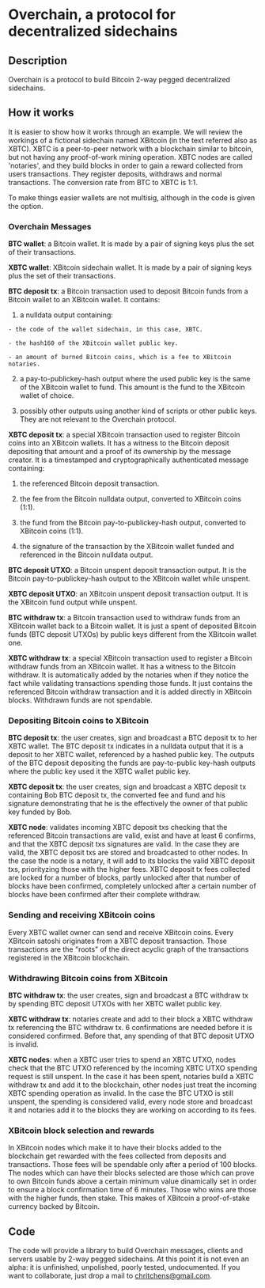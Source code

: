 # Overchain, a protocol for decentralized sidechains #


## Description ##


Overchain is a protocol to build Bitcoin 2-way pegged decentralized sidechains.


## How it works ##


It is easier to show how it works through an example. We will review the workings of a fictional sidechain named XBitcoin (in the text referred also as XBTC). XBTC is a peer-to-peer network with a blockchain similar to bitcoin, but not having any proof-of-work mining operation. XBTC nodes are called 'notaries', and they build blocks in order to gain a reward collected from users transactions. They register deposits, withdraws and normal transactions. The conversion rate from BTC to XBTC is 1:1.

To make things easier wallets are not multisig, although in the code is given the option.


### Overchain Messages ###


**BTC wallet**: a Bitcoin wallet. It is made by a pair of signing keys plus the set of their transactions.

**XBTC wallet**: XBitcoin sidechain wallet. It is made by a pair of signing keys plus the set of their transactions.

**BTC deposit tx**: a Bitcoin transaction used to deposit Bitcoin funds from a Bitcoin wallet to an XBitcoin wallet. It contains:

  1. a nulldata output containing:

    - the code of the wallet sidechain, in this case, XBTC.

    - the hash160 of the XBitcoin wallet public key.

    - an amount of burned Bitcoin coins, which is a fee to XBitcoin notaries.

  2. a pay-to-publickey-hash output where the used public key is the same of the XBitcoin wallet to fund. This amount is the fund to the XBitcoin wallet of choice.
  
  3. possibly other outputs using another kind of scripts or other public keys. They are not relevant to the Overchain protocol.

**XBTC deposit tx**: a special XBitcoin transaction used to register Bitcoin coins into an XBitcoin wallets. It has a witness to the Bitcoin deposit depositing that amount and a proof of its ownership by the message creator. It is a timestamped and cryptographically authenticated message containing:

  1. the referenced Bitcoin deposit transaction.
 
  2. the fee from the Bitcoin nulldata output, converted to XBitcoin coins (1:1).
 
  3. the fund from the Bitcoin pay-to-publickey-hash output, converted to XBitcoin coins (1:1).
 
  4. the signature of the transaction by the XBitcoin wallet funded and referenced in the Bitcoin nulldata output.

**BTC deposit UTXO**: a Bitcoin unspent deposit transaction output. It is the Bitcoin pay-to-publickey-hash output to the XBitcoin wallet while unspent.

**XBTC deposit UTXO**: an XBitcoin unspent deposit transaction output. It is the XBitcoin fund output while unspent.

**BTC withdraw tx**: a Bitcoin transaction used to withdraw funds from an XBitcoin wallet back to a Bitcoin wallet. It is just a spent of deposited Bitcoin funds (BTC deposit UTXOs) by public keys different from the XBitcoin wallet one.

**XBTC withdraw tx**: a special XBitcoin transaction used to register a Bitcoin withdraw funds from an XBitcoin wallet. It has a witness to the Bitcoin withdraw. It is automatically added by the notaries when if they notice the fact while validating transactions spending those funds. It just contains the referenced Bitcoin withdraw transaction and it is added directly in XBitcoin blocks. Withdrawn funds are not spendable.


### Depositing Bitcoin coins to XBitcoin ###


**BTC deposit tx**: the user creates, sign and broadcast a BTC deposit tx to her XBTC wallet. The BTC deposit tx indicates in a nulldata output that it is a deposit to her XBTC wallet, referenced by a hashed public key. The outputs of the BTC deposit depositing the funds are pay-to-public key-hash outputs where the public key used it the XBTC wallet public key.

**XBTC deposit tx**: the user creates, sign and broadcast a XBTC deposit tx containing Bob BTC deposit tx, the converted fee and fund and his signature demonstrating that he is the effectively the owner of that public key funded by Bob.

**XBTC node**: validates incoming XBTC deposit txs checking that the referenced Bitcoin transactions are valid, exist and have at least 6 confirms, and that the XBTC deposit txs signatures are valid. In the case they are valid, the XBTC deposit txs are stored and broadcasted to other nodes. In the case the node is a notary, it will add to its blocks the valid XBTC deposit txs, priorityzing those with the higher fees. XBTC deposit tx fees collected are locked for a number of blocks, partly unlocked after that number of blocks have been confirmed, completely unlocked after a certain number of blocks have been confirmed after their complete withdraw.


### Sending and receiving XBitcoin coins ###


Every XBTC wallet owner can send and receive XBitcoin coins. Every XBitcoin satoshi originates from a XBTC deposit transaction. Those transactions are the "roots" of the direct acyclic graph of the transactions registered in the XBitcoin blockchain.


### Withdrawing Bitcoin coins from XBitcoin ###


**BTC withdraw tx**: the user creates, sign and broadcast a BTC withdraw tx by spending BTC deposit UTXOs with her XBTC wallet public key.

**XBTC withdraw tx**: notaries create and add to their block a XBTC withdraw tx referencing the BTC withdraw tx. 6 confirmations are needed before it is considered confirmed. Before that, any spending of that BTC deposit UTXO is invalid.

**XBTC nodes**: when a XBTC user tries to spend an XBTC UTXO, nodes check that the BTC UTXO referenced by the incoming XBTC UTXO spending request is still unspent. In the case it has been spent, notaries build a XBTC withdraw tx and add it to the blockchain, other nodes just treat the incoming XBTC spending operation as invalid. In the case the BTC UTXO is still unspent, the spending is considered valid, every node store and broadcast it and notaries add it to the blocks they are working on
according to its fees.


### XBitcoin block selection and rewards ###

In XBitcoin nodes which make it to have their blocks added to the blockchain get rewarded with the fees collected from deposits and transactions. Those fees will be spendable only after a period of 100 blocks. The nodes which can have their blocks selected are those which can prove to own Bitcoin funds above a certain minimum value dinamically set in order to ensure a block confirmation time of 6 minutes. Those who wins are those with the higher funds, then stake. This makes of XBitcoin a proof-of-stake currency backed by Bitcoin.


## Code ##


The code will provide a library to build Overchain messages, clients and servers usable by 2-way pegged sidechains. At this point it is not even an alpha: it is unfinished, unpolished, poorly tested, undocumented. If you want to collaborate, just drop a mail to chritchens@gmail.com.





